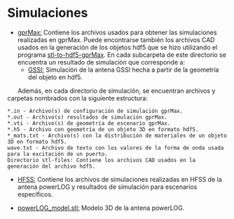 # Simulaciones

* [gprMax:](https://github.com/gdh-uniandes/GPR-Uniandes/blob/main/Simulaciones/gprMax/) Contiene los archivos usados para obtener las simulaciones realizadas en gprMax. Puede encontrarse también los archivos CAD usados en la generación de los objetos hdf5 que se hizo utilizando el programa [stl-to-hdf5-gprMax](https://github.com/gaboandres1/stl-to-hdf5-gprMax). En cada subcarpeta de este directorio se encuentra un resultado de simulación que corresponde a:
    * [GSSI:](https://github.com/gdh-uniandes/GPR-Uniandes/blob/main/Simulaciones/gprMax/GSSI/) Simulación de la antena GSSI hecha a partir de la geometría del objeto en hdf5.

&nbsp;&nbsp;&nbsp;&nbsp;&nbsp;&nbsp;Además, en cada directorio de simulación, se encuentran archivos y carpetas nombrados con la siguiente estructura:

    *.in - Archivo(s) de configuración de simulación gprMax.
    *.out - Archivo(s) resultados de simulación gprMax.
    *.vti - Archivo(s) de geometría de escenario gprMax.
    *.h5 - Archivo con geometría de un objeto 3D en formato hdf5.
    *_mats.txt - Archivo(s) con la distribución de materiales de un objeto 3D en formato hdf5.
    wave.txt - Archivo de texto con los valores de la forma de onda usada para la excitación de un puerto.
    Directorio stl-files: Contiene los archivos CAD usados en la generación del archivo hdf5.

* [HFSS:](https://github.com/gdh-uniandes/GPR-Uniandes/blob/main/Simulaciones/HFSS/) Contiene los archivos de simulaciones realizadas en HFSS de la antena powerLOG y resultados de simulación para escenarios específicos.

* [powerLOG_model.stl:](https://github.com/gdh-uniandes/GPR-Uniandes/blob/main/Simulaciones/powerLOG_model.stl) Modelo 3D de la antena powerLOG.
